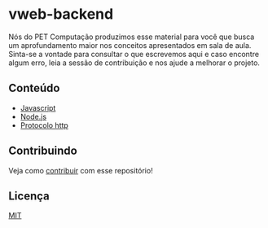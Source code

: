 # vweb-backend

Nós do PET Computação produzimos esse material para você que busca um aprofundamento maior nos conceitos apresentados em sala de aula. Sinta-se a vontade para consultar o que escrevemos aqui e caso encontre algum erro, leia a sessão de contribuição e nos ajude a melhorar o projeto.

## Conteúdo

- [Javascript](./class/01-javascript.md)
- [Node.js](./class/02-node.md)
- [Protocolo http](./03-class/http.md)

## Contribuindo

Veja como [contribuir](./CONTRIBUTING.md) com esse repositório!

## Licença

[MIT](./LICENSE)
